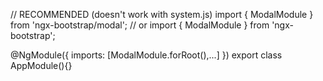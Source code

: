 // RECOMMENDED (doesn't work with system.js)
import { ModalModule } from 'ngx-bootstrap/modal';
// or
import { ModalModule } from 'ngx-bootstrap';

@NgModule({
  imports: [ModalModule.forRoot(),...]
})
export class AppModule(){}
